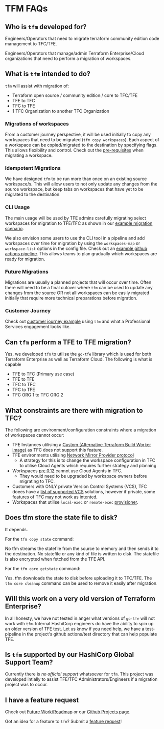 # TFM FAQs

## Who is `tfm` developed for?

Engineers/Operators that need to migrate terraform community edition code management to TFC/TFE.

Engineers/Operators that manage/admin Terraform Enterprise/Cloud organizations that need to perform a migration of workspaces. 

## What is `tfm` intended to do?

`tfm` will assist with migration of:

- Terraform open source / community edition / core to TFC/TFE
- TFE to TFC
- TFC to TFE
- 1 TFC Organization to another TFC Organization


### Migrations of workspaces
From a customer journey perspective, it will be used initially to copy any workspaces that need to be migrated (`tfm copy workspaces`). Each aspect of a workspace can be copied/migrated to the destination by specifying flags. This allows flexibility and control. Check out the [pre-requisites](./migration/pre-requisites.md) when migrating a workspace. 

### Idempotent Migrations
We have designed `tfm` to be run more than once on an existing source workspace/s. This will allow users to not only update any changes from the source workspace, but keep tabs on workspaces that have yet to be migrated to the destination. 

### CLI Usage
The main usage will be used by TFE admins carefully migrating select workspaces for migration to TFE/TFC as shown in our [example migration scenario](../docs/migration/example-scenarios.md).   

We also envision some users to use the CLI tool in a pipeline and add workspaces over time for migration by using the `workspaces-map` or `workspace-list` options in the config file. Check out an [example github actions pipeline](../docs/migration/example-scenarios.md#example-github-actions-pipeline). This allows teams to plan gradually which workspaces are ready for migration. 


### Future Migrations
Migrations are usually a planned projects that will occur over time. Often there will need to be a final cutover where `tfm` can be used to update any changes from the source OR not all workspaces can be easily migrated initially that require more technical preparations before migration.

### Customer Journey

Check out [customer journey example](./migration/journey.md) using `tfm` and what a Professional Services engagement looks like. 



## Can `tfm` perform a TFE to TFE migration?

Yes, we developed `tfm` to utilise the `go-tfe` library which is used for both Terraform Enterprise as well as Terraform Cloud. The following is what is capable

- TFE to TFC (Primary use case)
- TFE to TFE
- TFC to TFC
- TFC to TFE
- TFC ORG 1 to TFC ORG 2


## What constraints are there with migration to TFC?

The following are environment/configuration constraints where a migration of workspaces cannot occur:

- TFE Instances utilising a [Custom (Alternative Terraform Build Worker image)](https://developer.hashicorp.com/terraform/enterprise/install/interactive/installer#custom-image) as TFC does not support this feature. 
- TFE environments utilising [Network Mirror Provider protocol](https://developer.hashicorp.com/terraform/internals/provider-network-mirror-protocol)
    - A strategy for this is to change the workspace configuration in TFC to utilise Cloud Agents which requires further strategy and planning.
- Workspaces [pre 0.12](https://developer.hashicorp.com/terraform/cloud-docs/agents/requirements#supported-terraform-versions) cannot use Cloud Agents in TFC.
    - They would need to be upgraded by workspace owners before migrating to TFC.
- Customers with ONLY private Version Control Systems (VCS), TFC doees have a [list of supported VCS](https://developer.hashicorp.com/terraform/cloud-docs/vcs) solutions, however if private, some features of TFC may not work as intented.
- Workspaces that utilise `local-exec` or `remote-exec` [provisioner](https://developer.hashicorp.com/terraform/enterprise/install/interactive/installer#custom-image). 


## Does tfm store the state file to disk?

It depends.

For the `tfm copy state` command:

No tfm streams the statefile from the source to memory and then sends it to the destination. No statefile or any kind of file is written to disk. The statefile is also encrypted when fetched from the TFE API. 

For the `tfm core getstate` command:

Yes. tfm downloads the state to disk before uploading it to TFC/TFE. The `tfm core cleanup` command can be used to remove it easily after migration.

## Will this work on a very old version of Terraform Enterprise?

In all honesty, we have not tested in anger what versions of `go-tfe` will not work with `tfm`.  Internal HashiCorp engineers do have the ability to spin up an older version of TFE test. Let us know if you need help, we have a test-pipeline in the project's github actions/test directory that can help populate TFE. 


## Is `tfm` supported by our HashiCorp Global Support Team?

Currently there is *no official support* whatsoever for `tfm`. This project was developed intially to assist TFE/TFC Administrators/Engineers if a migration project was to occur.


## I have a feature request

Check out [Future Work/Roadmap](./code/future.md) or our [Github Projects page](https://github.com/orgs/hashicorp-services/projects/6).

Got an idea for a feature to `tfm`? Submit a [feature request](https://github.com/hashicorp-services/tfm/issues/new?assignees=&labels=&template=feature_request.md&title=)! 
